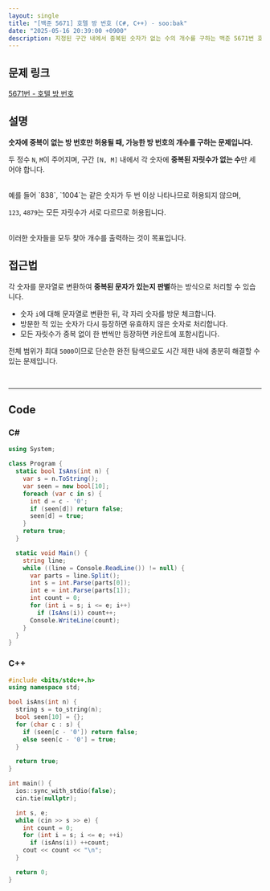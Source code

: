 ```yaml
---
layout: single
title: "[백준 5671] 호텔 방 번호 (C#, C++) - soo:bak"
date: "2025-05-16 20:39:00 +0900"
description: 지정된 구간 내에서 중복된 숫자가 없는 수의 개수를 구하는 백준 5671번 호텔 방 번호 문제의 C# 및 C++ 풀이 및 해설
---
```


## 문제 링크
[5671번 - 호텔 방 번호](https://www.acmicpc.net/problem/5671)

## 설명

**숫자에 중복이 없는 방 번호만 허용될 때, 가능한 방 번호의 개수를 구하는 문제입니다.**

두 정수 `N`, `M`이 주어지며, 구간 `[N, M]` 내에서 각 숫자에 **중복된 자릿수가 없는 수**만 세어야 합니다.

<br>
예를 들어 `838`, `1004`는 같은 숫자가 두 번 이상 나타나므로 허용되지 않으며,

`123`, `4879`는 모든 자릿수가 서로 다르므로 허용됩니다.

<br>
이러한 숫자들을 모두 찾아 개수를 출력하는 것이 목표입니다.

<br>

## 접근법

각 숫자를 문자열로 변환하여 **중복된 문자가 있는지 판별**하는 방식으로 처리할 수 있습니다.

- 숫자 `i`에 대해 문자열로 변환한 뒤, 각 자리 숫자를 방문 체크합니다.
- 방문한 적 있는 숫자가 다시 등장하면 유효하지 않은 숫자로 처리합니다.
- 모든 자릿수가 중복 없이 한 번씩만 등장하면 카운트에 포함시킵니다.

전체 범위가 최대 `5000`이므로 단순한 완전 탐색으로도 시간 제한 내에 충분히 해결할 수 있는 문제입니다.

<br>

---

## Code

### C#
```csharp
using System;

class Program {
  static bool IsAns(int n) {
    var s = n.ToString();
    var seen = new bool[10];
    foreach (var c in s) {
      int d = c - '0';
      if (seen[d]) return false;
      seen[d] = true;
    }
    return true;
  }

  static void Main() {
    string line;
    while ((line = Console.ReadLine()) != null) {
      var parts = line.Split();
      int s = int.Parse(parts[0]);
      int e = int.Parse(parts[1]);
      int count = 0;
      for (int i = s; i <= e; i++)
        if (IsAns(i)) count++;
      Console.WriteLine(count);
    }
  }
}
```

### C++
```cpp
#include <bits/stdc++.h>
using namespace std;

bool isAns(int n) {
  string s = to_string(n);
  bool seen[10] = {};
  for (char c : s) {
    if (seen[c - '0']) return false;
    else seen[c - '0'] = true;
  }

  return true;
}

int main() {
  ios::sync_with_stdio(false);
  cin.tie(nullptr);

  int s, e;
  while (cin >> s >> e) {
    int count = 0;
    for (int i = s; i <= e; ++i)
      if (isAns(i)) ++count;
    cout << count << "\n";
  }

  return 0;
}
```
